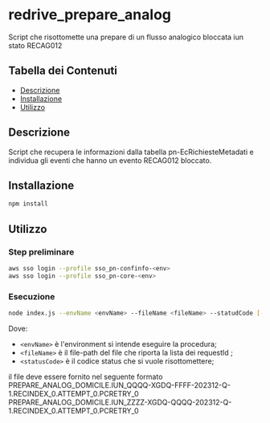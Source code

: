 # redrive_prepare_analog

Script che risottomette una prepare di un flusso analogico bloccata iun stato RECAG012

## Tabella dei Contenuti

- [Descrizione](#descrizione)
- [Installazione](#installazione)
- [Utilizzo](#utilizzo)

## Descrizione

Script che recupera le informazioni dalla tabella pn-EcRichiesteMetadati e individua gli eventi che hanno un evento RECAG012 bloccato.

## Installazione

```bash
npm install
```

## Utilizzo
### Step preliminare

```bash
aws sso login --profile sso_pn-confinfo-<env>
aws sso login --profile sso_pn-core-<env>
```

### Esecuzione
```bash  
node index.js --envName <envName> --fileName <fileName> --statudCode [--dryrun] 
```
Dove:
- `<envName>` è l'environment si intende eseguire la procedura;
- `<fileName>` è il file-path del file che riporta la lista dei requestId ;
- `<statusCode>` è il codice status che si vuole risottomettere;

il file deve essere fornito nel seguente formato
PREPARE_ANALOG_DOMICILE.IUN_QQQQ-XGDQ-FFFF-202312-Q-1.RECINDEX_0.ATTEMPT_0.PCRETRY_0
PREPARE_ANALOG_DOMICILE.IUN_ZZZZ-XGDQ-QQQQ-202312-Q-1.RECINDEX_0.ATTEMPT_0.PCRETRY_0